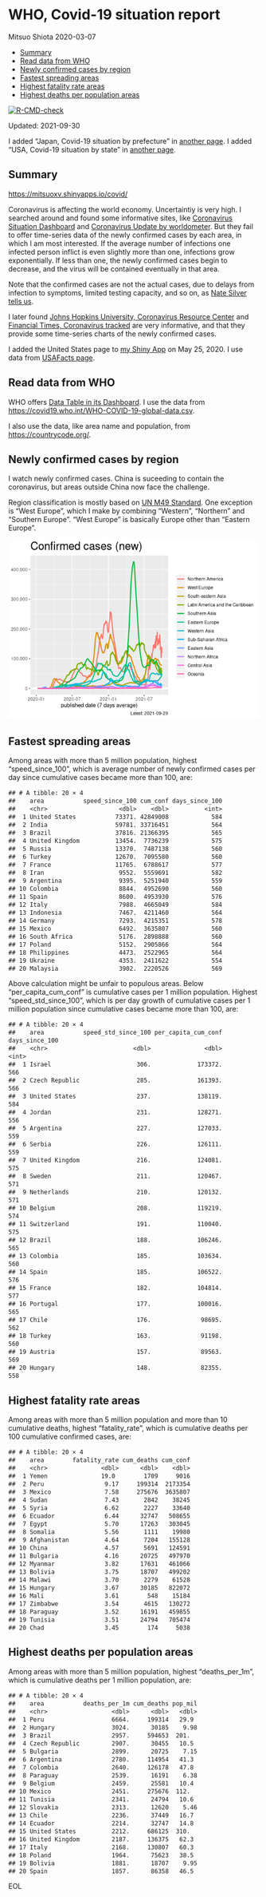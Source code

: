 WHO, Covid-19 situation report
================
Mitsuo Shiota
2020-03-07

-   [Summary](#summary)
-   [Read data from WHO](#read-data-from-who)
-   [Newly confirmed cases by region](#newly-confirmed-cases-by-region)
-   [Fastest spreading areas](#fastest-spreading-areas)
-   [Highest fatality rate areas](#highest-fatality-rate-areas)
-   [Highest deaths per population
    areas](#highest-deaths-per-population-areas)

<!-- badges: start -->

[![R-CMD-check](https://github.com/mitsuoxv/covid/workflows/R-CMD-check/badge.svg)](https://github.com/mitsuoxv/covid/actions)
<!-- badges: end -->

Updated: 2021-09-30

I added “Japan, Covid-19 situation by prefecture” in [another
page](Japan.md). I added “USA, Covid-19 situation by state” in [another
page](USA.md).

## Summary

<https://mitsuoxv.shinyapps.io/covid/>

Coronavirus is affecting the world economy. Uncertaintiy is very high. I
searched around and found some informative sites, like [Coronavirus
Situation
Dashboard](https://who.maps.arcgis.com/apps/opsdashboard/index.html#/c88e37cfc43b4ed3baf977d77e4a0667)
and [Coronavirus Update by
worldometer](https://www.worldometers.info/coronavirus/). But they fail
to offer time-series data of the newly confirmed cases by each area, in
which I am most interested. If the average number of infections one
infected person inflict is even slightly more than one, infections grow
exponentially. If less than one, the newly confirmed cases begin to
decrease, and the virus will be contained eventually in that area.

Note that the confirmed cases are not the actual cases, due to delays
from infection to symptoms, limited testing capacity, and so on, as
[Nate Silver tells
us](https://fivethirtyeight.com/features/coronavirus-case-counts-are-meaningless/).

I later found [Johns Hopkins University, Coronavirus Resource
Center](https://coronavirus.jhu.edu/) and [Financial Times, Coronavirus
tracked](https://www.ft.com/content/a26fbf7e-48f8-11ea-aeb3-955839e06441)
are very informative, and that they provide some time-series charts of
the newly confirmed cases.

I added the United States page to [my Shiny
App](https://mitsuoxv.shinyapps.io/covid/) on May 25, 2020. I use data
from [USAFacts
page](https://usafacts.org/visualizations/coronavirus-covid-19-spread-map/).

## Read data from WHO

WHO offers [Data Table in its Dashboard](https://covid19.who.int/table).
I use the data from
<https://covid19.who.int/WHO-COVID-19-global-data.csv>.

I also use the data, like area name and population, from
<https://countrycode.org/>.

## Newly confirmed cases by region

I watch newly confirmed cases. China is suceeding to contain the
coronavirus, but areas outside China now face the challenge.

Region classification is mostly based on [UN M49
Standard](https://unstats.un.org/unsd/methodology/m49/). One exception
is “West Europe”, which I make by combining “Western”, “Northern” and
“Southern Europe”. “West Europe” is basically Europe other than “Eastern
Europe”.

![](README_files/figure-gfm/chart-1.png)<!-- -->

## Fastest spreading areas

Among areas with more than 5 million population, highest
“speed\_since\_100”, which is average number of newly confirmed cases
per day since cumulative cases became more than 100, are:

    ## # A tibble: 20 × 4
    ##    area           speed_since_100 cum_conf days_since_100
    ##    <chr>                    <dbl>    <dbl>          <int>
    ##  1 United States           73371. 42849008            584
    ##  2 India                   59781. 33716451            564
    ##  3 Brazil                  37816. 21366395            565
    ##  4 United Kingdom          13454.  7736239            575
    ##  5 Russia                  13370.  7487138            560
    ##  6 Turkey                  12670.  7095580            560
    ##  7 France                  11765.  6788617            577
    ##  8 Iran                     9552.  5559691            582
    ##  9 Argentina                9395.  5251940            559
    ## 10 Colombia                 8844.  4952690            560
    ## 11 Spain                    8600.  4953930            576
    ## 12 Italy                    7988.  4665049            584
    ## 13 Indonesia                7467.  4211460            564
    ## 14 Germany                  7293.  4215351            578
    ## 15 Mexico                   6492.  3635807            560
    ## 16 South Africa             5176.  2898888            560
    ## 17 Poland                   5152.  2905866            564
    ## 18 Philippines              4473.  2522965            564
    ## 19 Ukraine                  4353.  2411622            554
    ## 20 Malaysia                 3902.  2220526            569

Above calculation might be unfair to populous areas. Below
“per\_capita\_cum\_conf” is cumulative cases per 1 million population.
Highest “speed\_std\_since\_100”, which is per day growth of cumulative
cases per 1 million population since cumulative cases became more than
100, are:

    ## # A tibble: 20 × 4
    ##    area           speed_std_since_100 per_capita_cum_conf days_since_100
    ##    <chr>                        <dbl>               <dbl>          <int>
    ##  1 Israel                        306.             173372.            566
    ##  2 Czech Republic                285.             161393.            566
    ##  3 United States                 237.             138119.            584
    ##  4 Jordan                        231.             128271.            556
    ##  5 Argentina                     227.             127033.            559
    ##  6 Serbia                        226.             126111.            559
    ##  7 United Kingdom                216.             124081.            575
    ##  8 Sweden                        211.             120467.            571
    ##  9 Netherlands                   210.             120132.            571
    ## 10 Belgium                       208.             119219.            574
    ## 11 Switzerland                   191.             110040.            575
    ## 12 Brazil                        188.             106246.            565
    ## 13 Colombia                      185.             103634.            560
    ## 14 Spain                         185.             106522.            576
    ## 15 France                        182.             104814.            577
    ## 16 Portugal                      177.             100016.            565
    ## 17 Chile                         176.              98695.            562
    ## 18 Turkey                        163.              91198.            560
    ## 19 Austria                       157.              89563.            569
    ## 20 Hungary                       148.              82355.            558

## Highest fatality rate areas

Among areas with more than 5 million population and more than 10
cumulative deaths, highest “fatality\_rate”, which is cumulative deaths
per 100 cumulative confirmed cases, are:

    ## # A tibble: 20 × 4
    ##    area        fatality_rate cum_deaths cum_conf
    ##    <chr>               <dbl>      <dbl>    <dbl>
    ##  1 Yemen               19.0        1709     9016
    ##  2 Peru                 9.17     199314  2173354
    ##  3 Mexico               7.58     275676  3635807
    ##  4 Sudan                7.43       2842    38245
    ##  5 Syria                6.62       2227    33640
    ##  6 Ecuador              6.44      32747   508655
    ##  7 Egypt                5.70      17263   303045
    ##  8 Somalia              5.56       1111    19980
    ##  9 Afghanistan          4.64       7204   155128
    ## 10 China                4.57       5691   124591
    ## 11 Bulgaria             4.16      20725   497970
    ## 12 Myanmar              3.82      17631   461066
    ## 13 Bolivia              3.75      18707   499202
    ## 14 Malawi               3.70       2279    61528
    ## 15 Hungary              3.67      30185   822072
    ## 16 Mali                 3.61        548    15184
    ## 17 Zimbabwe             3.54       4615   130272
    ## 18 Paraguay             3.52      16191   459855
    ## 19 Tunisia              3.51      24794   705474
    ## 20 Chad                 3.45        174     5038

## Highest deaths per population areas

Among areas with more than 5 million population, highest
“deaths\_per\_1m”, which is cumulative deaths per 1 million population,
are:

    ## # A tibble: 20 × 4
    ##    area           deaths_per_1m cum_deaths pop_mil
    ##    <chr>                  <dbl>      <dbl>   <dbl>
    ##  1 Peru                   6664.     199314   29.9 
    ##  2 Hungary                3024.      30185    9.98
    ##  3 Brazil                 2957.     594653  201.  
    ##  4 Czech Republic         2907.      30455   10.5 
    ##  5 Bulgaria               2899.      20725    7.15
    ##  6 Argentina              2780.     114954   41.3 
    ##  7 Colombia               2640.     126178   47.8 
    ##  8 Paraguay               2539.      16191    6.38
    ##  9 Belgium                2459.      25581   10.4 
    ## 10 Mexico                 2451.     275676  112.  
    ## 11 Tunisia                2341.      24794   10.6 
    ## 12 Slovakia               2313.      12620    5.46
    ## 13 Chile                  2236.      37449   16.7 
    ## 14 Ecuador                2214.      32747   14.8 
    ## 15 United States          2212.     686125  310.  
    ## 16 United Kingdom         2187.     136375   62.3 
    ## 17 Italy                  2168.     130807   60.3 
    ## 18 Poland                 1964.      75623   38.5 
    ## 19 Bolivia                1881.      18707    9.95
    ## 20 Spain                  1857.      86358   46.5

EOL
